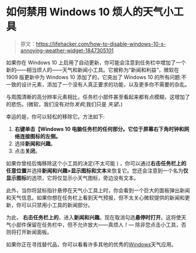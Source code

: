 # 如何禁用 Windows 10 烦人的天气小工具

> 原文：<https://lifehacker.com/how-to-disable-windows-10-s-annoying-weather-widget-1847305101>

如果你在 Windows 10 上启用了自动更新，你可能会注意到任务栏中增加了一个新的——相当烦人的——天气和新闻小工具。它被称为“新闻和利益”，微软在 1909 版更新中为 Windows 10 添加了的，它突出了 Windows 10 的所有问题:不一致的设计元素，添加了一个没有人真正要求的功能，以及更多你不需要的杂乱。



与周围清晰的高分辨率元素相比，任务栏小部件甚至看起来都有点模糊，这增加了的悲伤。(微软，我们没有对你*发疯*;我们只是 *失望。*)

幸运的是，你可以轻松的移除它。方法如下:

1.  **右键单击【Windows 10 电脑任务栏的任何部分。它位于屏幕右下角时钟和网络连接图标的左侧。**
2.  选择**新闻和兴趣**。
3.  点击**关闭**。

如果你曾经后悔移除这个小工具的决定(不太可能 ) ，你可以通过**右击任务栏上的任意位置**并选择**新闻和兴趣>显示图标和文本**来恢复它。您还会注意到一个名为**仅显示图标**的选项，它将仅显示小天气图标，旁边没有文本。

此外，当你将鼠标指针悬停在天气小工具上时，你会看到一个巨大的面板弹出新闻和天气信息。如果你想在任务栏上看到天气预报，但不太关心微软提供的新闻和更新，你可以只禁用小工具的新闻部分。

为此， **右击任务栏上的**，进入**新闻和兴趣**。现在取消勾选**悬停时打开**。这将使天气小部件保留在任务栏中，但不允许放大——真烦人！— 除非您点击小工具，否则将打开新闻面板。

如果你正在寻找替代品，你可以看看许多其他的优秀的[Windows](https://lifehacker.com/the-best-weather-apps-for-your-computer-1819676794)天气应用。